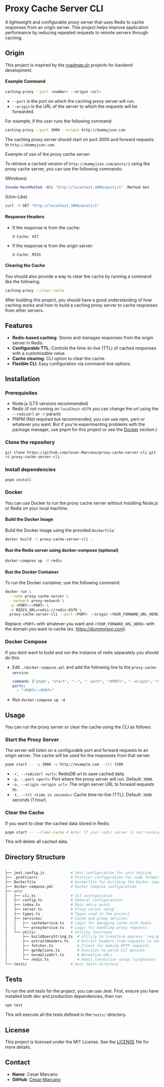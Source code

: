 # Proxy Cache Server CLI

A lightweight and configurable proxy server that uses Redis to cache responses from an origin server. This project helps improve application performance by reducing repeated requests to remote servers through caching.

## Origin

This project is inspired by the [roadmap.sh](https://roadmap.sh/projects/caching-server) projects for backend development.

#### Example Command

```bash
caching-proxy --port <number> --origin <url>
```

- `--port` is the port on which the caching proxy server will run.
- `--origin` is the URL of the server to which the requests will be forwarded.

For example, if the user runs the following command:

```bash
caching-proxy --port 3000 --origin http://dummyjson.com
```

The caching proxy server should start on port 3000 and forward requests to `http://dummyjson.com`.

Example of use of the proxy cache server:

To retrieve a cached version of `http://dummyjson.com/posts/1` using the proxy cache server, you can use the following commands:

(Windows)

```powershell
Invoke-RestMethod -Uri "http://localhost:3000/posts/1" -Method Get
```

(Unix-Like)

```bash
curl -X GET "http://localhost:3000/posts/1"
```

#### Response Headers

- If the response is from the cache:
    ```text
    X-Cache: HIT
    ```
- If the response is from the origin server:
    ```text
    X-Cache: MISS
    ```

#### Clearing the Cache

You should also provide a way to clear the cache by running a command like the following:

```bash
caching-proxy --clear-cache
```

After building this project, you should have a good understanding of how caching works and how to build a caching proxy server to cache responses from other servers.

## Features

- **Redis-based caching**: Stores and manages responses from the origin server in Redis.
- **Configurable TTL**: Controls the time-to-live (TTL) of cached responses with a customizable value.
- **Cache clearing**: CLI option to clear the cache.
- **Flexible CLI**: Easy configuration via command-line options.

## Installation

### Prerequisites

- Node.js (LTS versions recommended)
- Redis (if not running on `localhost:6379` you can change the url using the `--redisUrl` or `-r` param)
- PNPM (Not required but recommended, you can use npm, yarn or whatever you want. But if you're experimenting problems with the package manager, use pnpm for this project or see the [Docker](#docker) section.)

### Clone the repository

```bash
git clone https://github.com/Cesar-Marcano/proxy-cache-server-cli.git
cd proxy-cache-server-cli
```

### Install dependencies

```bash
pnpm install
```

### Docker

You can use Docker to run the proxy cache server without installing Node.js or Redis on your local machine.

#### Build the Docker Image

Build the Docker image using the provided `Dockerfile`:

```bash
docker build -t proxy-cache-server-cli .
```

#### Run the Redis server using docker-compose (optional)

```bash
docker-compose up -d redis
```

#### Run the Docker Container

To run the Docker container, use the following command:

```bash
docker run \
  --name proxy-cache-server \
  --network proxy-network \
  -p <PORT>:<PORT> \
  -e REDIS_URL=redis://redis:6379 \
  proxy-cache-server-cli --port <PORT> --origin <YOUR_FORWARD_URL_HERE>
```

Replace `<PORT>` with whatever you want and `<YOUR_FORWARD_URL_HERE>` with the domain you want to cache (ex. https://dummyjson.com).

### Docker Compose

If you dont want to build and run the instance of redis separately you should do this:

- Edit `./docker-compose.yml` and add the following line to the `proxy-cache-service`:
    ```yml
    command: ["pnpm", "start", "--", "--port", "<PORT>", "--origin", "<FORWARD_URL>"]
    ports:
      - "<PORT>:<PORT>"
    ```

- Run `docker-compose up -d`

## Usage

You can run the proxy server or clear the cache using the CLI as follows:

### Start the Proxy Server

The server will listen on a configurable port and forward requests to an origin server. The cache will be used for the responses from that server.

```bash
pnpm start -- -p 3000 -o http://example.com --ttl 7200
```

- `-r, --redisUrl <url>`: RedisDB url to save cached data.
- `-p, --port <port>`: Port where the proxy server will run. Default: `3000`.
- `-o, --origin <origin url>`: The origin server URL to forward requests to.
- `-t, --ttl <time in seconds>`: Cache time-to-live (TTL). Default: `3600` seconds (1 hour).

### Clear the Cache

If you want to clear the cached data stored in Redis:

```bash
pnpm start -- --clear-cache # Note: If your redis server is not running in redis://localhost:6379 you must add -r <your redis server url>
```

This will delete all cached data.

## Directory Structure

```bash
.
├── jest.config.js            # Jest configuration for unit testing
├── .prettierrc               # Prettier configuration for code formatting
├── Dockerfile                # Dockerfile for building the Docker image
├── docker-compose.yml        # Docker Compose configuration
├── src/
│   ├── cli.ts                # CLI configuration
│   ├── config.ts             # General configurations
│   ├── index.ts              # Main entry point
│   ├── server.ts             # Proxy server setup
│   ├── types.ts              # Types used in the project
│   ├── services/             # Cache and proxy services
│   │   ├── cacheService.ts   # Logic for managing cache with Redis
│   │   └── proxyService.ts   # Logic for handling proxy requests
│   └── utils/                # Utility functions
│       ├── buildQueryString.ts  # Utility to transform express `req.query` to strings
│       ├── extractHeaders.ts    # Extract headers from requests to send to the origin server
│       ├── fetcher.ts           # Client for making HTTP requests
│       ├── getOptions.ts        # Function to parse CLI options
│       ├── normalizeUrl.ts      # Normalize URLs
│       └── redis.ts             # Redis connection setup (singleton)
└── tests/                    # Unit tests directory
```

## Tests

To run the unit tests for the project, you can use Jest. First, ensure you have installed both dev and production dependencies, then run:

```bash
npm test
```

This will execute all the tests defined in the `tests/` directory.

## License

This project is licensed under the MIT License. See the [LICENSE](LICENSE) file for more details.

## Contact

- **Name**: Cesar Marcano
- **GitHub**: [Cesar-Marcano](https://github.com/Cesar-Marcano)
